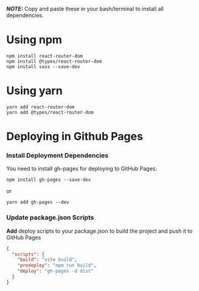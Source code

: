 **_NOTE:_** Copy and paste these in your bash/terminal to install all dependencies.

# Using npm

```
npm install react-router-dom
npm install @types/react-router-dom
npm install sass --save-dev
```

# Using yarn

```
yarn add react-router-dom
yarn add @types/react-router-dom
```

# Deploying in Github Pages

### Install Deployment Dependencies

You need to install gh-pages for deploying to GitHub Pages:

```
npm install gh-pages --save-dev
```

or

```
yarn add gh-pages --dev
```

### Update package.json Scripts

**Add** deploy scripts to your package.json to build the project and push it to GitHub Pages

```json
{
  "scripts": {
    "build": "vite build",
    "predeploy": "npm run build",
    "deploy": "gh-pages -d dist"
  }
}
```
